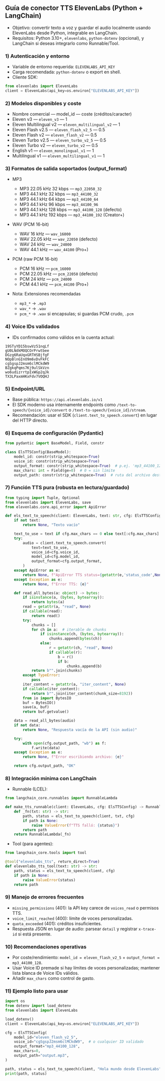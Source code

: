 ## Guía de conector TTS ElevenLabs (Python + LangChain)

- Objetivo: convertir texto a voz y guardar el audio localmente usando ElevenLabs desde Python, integrable en LangChain.
- Requisitos: Python 3.10+, `elevenlabs`, `python-dotenv` (opcional), y LangChain si deseas integrarlo como Runnable/Tool.

### 1) Autenticación y entorno
- Variable de entorno requerida: `ELEVENLABS_API_KEY`
- Carga recomendada: `python-dotenv` o export en shell.
- Cliente SDK:
```python
from elevenlabs import ElevenLabs
client = ElevenLabs(api_key=os.environ["ELEVENLABS_API_KEY"])
```

### 2) Modelos disponibles y coste
- Nombre comercial — model_id — coste (créditos/caracter)
- Eleven v3 — `eleven_v3` — 1
- Eleven Multilingual v2 — `eleven_multilingual_v2` — 1
- Eleven Flash v2.5 — `eleven_flash_v2_5` — 0.5
- Eleven Flash v2 — `eleven_flash_v2` — 0.5
- Eleven Turbo v2.5 — `eleven_turbo_v2_5` — 0.5
- Eleven Turbo v2 — `eleven_turbo_v2` — 0.5
- English v1 — `eleven_monolingual_v1` — 1
- Multilingual v1 — `eleven_multilingual_v1` — 1

### 3) Formatos de salida soportados (output_format)
- MP3
  - MP3 22.05 kHz 32 kbps — `mp3_22050_32`
  - MP3 44.1 kHz 32 kbps — `mp3_44100_32`
  - MP3 44.1 kHz 64 kbps — `mp3_44100_64`
  - MP3 44.1 kHz 96 kbps — `mp3_44100_96`
  - MP3 44.1 kHz 128 kbps — `mp3_44100_128` (defecto)
  - MP3 44.1 kHz 192 kbps — `mp3_44100_192` (Creator+)

- WAV (PCM 16-bit)
  - WAV 16 kHz — `wav_16000`
  - WAV 22.05 kHz — `wav_22050` (defecto)
  - WAV 24 kHz — `wav_24000`
  - WAV 44.1 kHz — `wav_44100` (Pro+)

- PCM (raw PCM 16-bit)
  - PCM 16 kHz — `pcm_16000`
  - PCM 22.05 kHz — `pcm_22050` (defecto)
  - PCM 24 kHz — `pcm_24000`
  - PCM 44.1 kHz — `pcm_44100` (Pro+)

- Nota: Extensiones recomendadas
  - `mp3_*` → `.mp3`
  - `wav_*` → `.wav`
  - `pcm_*` → `.wav` si encapsulas; si guardas PCM crudo, `.pcm`

### 4) Voice IDs validados
- IDs confirmados como válidos en la cuenta actual:
```
19STyYD15bswVz51nqLf
gU0LNdkMOQCOrPrwtbee
DGzg6RaUqxGRTHSBjfgF
NOpBlnGInO9m6vDvFkFC
cgSgspJ2msm6clMCkdW9
BZgkqPqms7Kj9ulSkVzn
wo6udizrrtpIxWGp2qJk
TX3LPaxmHKxFdv7VOQHJ
```

### 5) Endpoint/URL
- Base pública: `https://api.elevenlabs.io/v1`
- El SDK moderno usa internamente endpoints como `/text-to-speech/{voice_id}/convert` o `/text-to-speech/{voice_id}/stream`.
- Recomendación: usar el SDK (`client.text_to_speech.convert`) en lugar del HTTP directo.

### 6) Esquema de configuración (Pydantic)
```python
from pydantic import BaseModel, Field, constr

class ElsTTSConfig(BaseModel):
    model_id: constr(strip_whitespace=True)
    voice_id: constr(strip_whitespace=True)
    output_format: constr(strip_whitespace=True)  # p.ej. 'mp3_44100_128' | 'wav_22050' | 'pcm_22050'
    max_chars: int = Field(ge=0)  # 0 = sin límite
    output_path: constr(strip_whitespace=True)  # ruta del archivo destino
```

### 7) Función TTS pura (robusta en lectura/guardado)
```python
from typing import Tuple, Optional
from elevenlabs import ElevenLabs, save
from elevenlabs.core.api_error import ApiError

def els_text_to_speech(client: ElevenLabs, text: str, cfg: ElsTTSConfig) -> Tuple[Optional[str], str]:
    if not text:
        return None, "Texto vacío"

    text_to_use = text if cfg.max_chars == 0 else text[:cfg.max_chars]
    try:
        audio = client.text_to_speech.convert(
            text=text_to_use,
            voice_id=cfg.voice_id,
            model_id=cfg.model_id,
            output_format=cfg.output_format,
        )
    except ApiError as e:
        return None, f"ApiError TTS status={getattr(e,'status_code',None)} body={getattr(e,'body',None)}"
    except Exception as e:
        return None, f"Error TTS: {e}"

    def read_all_bytes(a: object) -> bytes:
        if isinstance(a, (bytes, bytearray)):
            return bytes(a)
        read = getattr(a, "read", None)
        if callable(read):
            return read()
        try:
            chunks = []
            for ch in a:  # iterable de chunks
                if isinstance(ch, (bytes, bytearray)):
                    chunks.append(bytes(ch))
                else:
                    r = getattr(ch, "read", None)
                    if callable(r):
                        b = r()
                        if b:
                            chunks.append(b)
            return b"".join(chunks)
        except TypeError:
            pass
        iter_content = getattr(a, "iter_content", None)
        if callable(iter_content):
            return b"".join(iter_content(chunk_size=8192))
        from io import BytesIO
        buf = BytesIO()
        save(a, buf)
        return buf.getvalue()

    data = read_all_bytes(audio)
    if not data:
        return None, "Respuesta vacía de la API (sin audio)"

    try:
        with open(cfg.output_path, "wb") as f:
            f.write(data)
    except Exception as e:
        return None, f"Error escribiendo archivo: {e}"

    return cfg.output_path, "OK"
```

### 8) Integración mínima con LangChain
- Runnable (LCEL):
```python
from langchain_core.runnables import RunnableLambda

def make_tts_runnable(client: ElevenLabs, cfg: ElsTTSConfig) -> RunnableLambda:
    def _fn(txt: str) -> str:
        path, status = els_text_to_speech(client, txt, cfg)
        if path is None:
            raise ValueError(f"TTS falló: {status}")
        return path
    return RunnableLambda(_fn)
```
- Tool (para agentes):
```python
from langchain_core.tools import tool

@tool("elevenlabs_tts", return_direct=True)
def elevenlabs_tts_tool(text: str) -> str:
    path, status = els_text_to_speech(client, cfg)
    if path is None:
        raise ValueError(status)
    return path
```

### 9) Manejo de errores frecuentes
- `missing_permissions` (401): la API key carece de `voices_read` o permisos TTS.
- `voice_limit_reached` (400): límite de voces personalizadas.
- `quota_exceeded` (401): créditos insuficientes.
- Respuesta JSON en lugar de audio: parsear `detail` y registrar `x-trace-id` si está presente.

### 10) Recomendaciones operativas
- Por coste/rendimiento: `model_id = eleven_flash_v2_5` + `output_format = mp3_44100_128`.
- Usar Voice ID premade si hay límites de voces personalizadas; mantener lista blanca de Voice IDs válidos.
- Añadir `max_chars` como control de gasto.

### 11) Ejemplo listo para usar
```python
import os
from dotenv import load_dotenv
from elevenlabs import ElevenLabs

load_dotenv()
client = ElevenLabs(api_key=os.environ["ELEVENLABS_API_KEY"])

cfg = ElsTTSConfig(
    model_id="eleven_flash_v2_5",
    voice_id="cgSgspJ2msm6clMCkdW9",  # o cualquier ID validado
    output_format="mp3_44100_128",
    max_chars=0,
    output_path="output.mp3",
)

path, status = els_text_to_speech(client, "Hola mundo desde ElevenLabs", cfg)
print(path, status)
```
